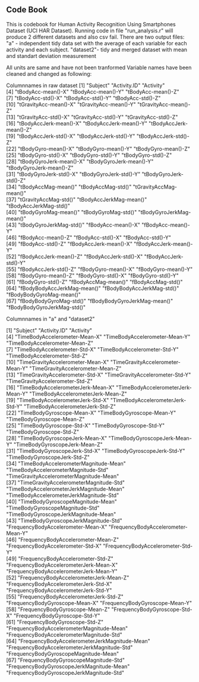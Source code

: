## Code Book

This is codebook for Human Activity Recognition Using Smartphones Dataset (UCI HAR Dataset).
Running code in file "run_analysis.r" will produce 2 different datasets and also csv fail.
There are two output files:
"a" - independent tidy data set with the average of each variable for each activity and each subject.
"dataset2"- tidy and merged dataset with mean and standart deviation measurement


All units are same and have not been tranformed
Variable names have been cleaned and changed as following:

Columnnames in raw dataset
[1] "Subject"                     "Activity.ID"                 "Activity"                   
[4] "tBodyAcc-mean()-X"           "tBodyAcc-mean()-Y"           "tBodyAcc-mean()-Z"          
[7] "tBodyAcc-std()-X"            "tBodyAcc-std()-Y"            "tBodyAcc-std()-Z"           
[10] "tGravityAcc-mean()-X"        "tGravityAcc-mean()-Y"        "tGravityAcc-mean()-Z"       
[13] "tGravityAcc-std()-X"         "tGravityAcc-std()-Y"         "tGravityAcc-std()-Z"        
[16] "tBodyAccJerk-mean()-X"       "tBodyAccJerk-mean()-Y"       "tBodyAccJerk-mean()-Z"      
[19] "tBodyAccJerk-std()-X"        "tBodyAccJerk-std()-Y"        "tBodyAccJerk-std()-Z"       
[22] "tBodyGyro-mean()-X"          "tBodyGyro-mean()-Y"          "tBodyGyro-mean()-Z"         
[25] "tBodyGyro-std()-X"           "tBodyGyro-std()-Y"           "tBodyGyro-std()-Z"          
[28] "tBodyGyroJerk-mean()-X"      "tBodyGyroJerk-mean()-Y"      "tBodyGyroJerk-mean()-Z"     
[31] "tBodyGyroJerk-std()-X"       "tBodyGyroJerk-std()-Y"       "tBodyGyroJerk-std()-Z"      
[34] "tBodyAccMag-mean()"          "tBodyAccMag-std()"           "tGravityAccMag-mean()"      
[37] "tGravityAccMag-std()"        "tBodyAccJerkMag-mean()"      "tBodyAccJerkMag-std()"      
[40] "tBodyGyroMag-mean()"         "tBodyGyroMag-std()"          "tBodyGyroJerkMag-mean()"    
[43] "tBodyGyroJerkMag-std()"      "fBodyAcc-mean()-X"           "fBodyAcc-mean()-Y"          
[46] "fBodyAcc-mean()-Z"           "fBodyAcc-std()-X"            "fBodyAcc-std()-Y"           
[49] "fBodyAcc-std()-Z"            "fBodyAccJerk-mean()-X"       "fBodyAccJerk-mean()-Y"      
[52] "fBodyAccJerk-mean()-Z"       "fBodyAccJerk-std()-X"        "fBodyAccJerk-std()-Y"       
[55] "fBodyAccJerk-std()-Z"        "fBodyGyro-mean()-X"          "fBodyGyro-mean()-Y"         
[58] "fBodyGyro-mean()-Z"          "fBodyGyro-std()-X"           "fBodyGyro-std()-Y"          
[61] "fBodyGyro-std()-Z"           "fBodyAccMag-mean()"          "fBodyAccMag-std()"          
[64] "fBodyBodyAccJerkMag-mean()"  "fBodyBodyAccJerkMag-std()"   "fBodyBodyGyroMag-mean()"    
[67] "fBodyBodyGyroMag-std()"      "fBodyBodyGyroJerkMag-mean()" "fBodyBodyGyroJerkMag-std()"

Columnnames in "a" and "dataset2"


 [1] "Subject"                                      "Activity.ID"                                  "Activity"                                    
 [4] "TimeBodyAccelerometer-Mean-X"                 "TimeBodyAccelerometer-Mean-Y"                 "TimeBodyAccelerometer-Mean-Z"                
 [7] "TimeBodyAccelerometer-Std-X"                  "TimeBodyAccelerometer-Std-Y"                  "TimeBodyAccelerometer-Std-Z"                 
[10] "TimeGravityAccelerometer-Mean-X"              "TimeGravityAccelerometer-Mean-Y"              "TimeGravityAccelerometer-Mean-Z"             
[13] "TimeGravityAccelerometer-Std-X"               "TimeGravityAccelerometer-Std-Y"               "TimeGravityAccelerometer-Std-Z"              
[16] "TimeBodyAccelerometerJerk-Mean-X"             "TimeBodyAccelerometerJerk-Mean-Y"             "TimeBodyAccelerometerJerk-Mean-Z"            
[19] "TimeBodyAccelerometerJerk-Std-X"              "TimeBodyAccelerometerJerk-Std-Y"              "TimeBodyAccelerometerJerk-Std-Z"             
[22] "TimeBodyGyroscope-Mean-X"                     "TimeBodyGyroscope-Mean-Y"                     "TimeBodyGyroscope-Mean-Z"                    
[25] "TimeBodyGyroscope-Std-X"                      "TimeBodyGyroscope-Std-Y"                      "TimeBodyGyroscope-Std-Z"                     
[28] "TimeBodyGyroscopeJerk-Mean-X"                 "TimeBodyGyroscopeJerk-Mean-Y"                 "TimeBodyGyroscopeJerk-Mean-Z"                
[31] "TimeBodyGyroscopeJerk-Std-X"                  "TimeBodyGyroscopeJerk-Std-Y"                  "TimeBodyGyroscopeJerk-Std-Z"                 
[34] "TimeBodyAccelerometerMagnitude-Mean"          "TimeBodyAccelerometerMagnitude-Std"           "TimeGravityAccelerometerMagnitude-Mean"      
[37] "TimeGravityAccelerometerMagnitude-Std"        "TimeBodyAccelerometerJerkMagnitude-Mean"      "TimeBodyAccelerometerJerkMagnitude-Std"      
[40] "TimeBodyGyroscopeMagnitude-Mean"              "TimeBodyGyroscopeMagnitude-Std"               "TimeBodyGyroscopeJerkMagnitude-Mean"         
[43] "TimeBodyGyroscopeJerkMagnitude-Std"           "FrequencyBodyAccelerometer-Mean-X"            "FrequencyBodyAccelerometer-Mean-Y"           
[46] "FrequencyBodyAccelerometer-Mean-Z"            "FrequencyBodyAccelerometer-Std-X"             "FrequencyBodyAccelerometer-Std-Y"            
[49] "FrequencyBodyAccelerometer-Std-Z"             "FrequencyBodyAccelerometerJerk-Mean-X"        "FrequencyBodyAccelerometerJerk-Mean-Y"       
[52] "FrequencyBodyAccelerometerJerk-Mean-Z"        "FrequencyBodyAccelerometerJerk-Std-X"         "FrequencyBodyAccelerometerJerk-Std-Y"        
[55] "FrequencyBodyAccelerometerJerk-Std-Z"         "FrequencyBodyGyroscope-Mean-X"                "FrequencyBodyGyroscope-Mean-Y"               
[58] "FrequencyBodyGyroscope-Mean-Z"                "FrequencyBodyGyroscope-Std-X"                 "FrequencyBodyGyroscope-Std-Y"                
[61] "FrequencyBodyGyroscope-Std-Z"                 "FrequencyBodyAccelerometerMagnitude-Mean"     "FrequencyBodyAccelerometerMagnitude-Std"     
[64] "FrequencyBodyAccelerometerJerkMagnitude-Mean" "FrequencyBodyAccelerometerJerkMagnitude-Std"  "FrequencyBodyGyroscopeMagnitude-Mean"        
[67] "FrequencyBodyGyroscopeMagnitude-Std"          "FrequencyBodyGyroscopeJerkMagnitude-Mean"     "FrequencyBodyGyroscopeJerkMagnitude-Std"